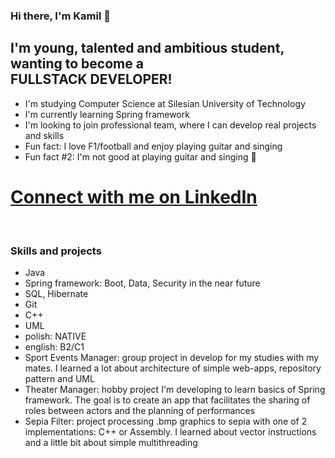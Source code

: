 ### Hi there, I'm Kamil 👋

## I'm young, talented and ambitious student, wanting to become a<br/>FULLSTACK DEVELOPER!
- I'm studying Computer Science at Silesian University of Technology
- I'm currently learning Spring framework
- I'm looking to join professional team, where I can develop real projects and skills
- Fun fact: I love F1/football and enjoy playing guitar and singing
- Fun fact #2: I'm not good at playing guitar and singing 🤣

# [Connect with me on LinkedIn](https://www.linkedin.com/in/k-musialowski)

<br/>

### Skills and projects

- Java
- Spring framework: Boot, Data, Security in the near future
- SQL, Hibernate
- Git
- C++
- UML
- polish: NATIVE
- english: B2/C1
- Sport Events Manager: group project in develop for my studies with my mates. I learned a lot about architecture of simple web-apps, repository pattern and UML
- Theater Manager: hobby project I'm developing to learn basics of Spring framework. The goal is to create an app that facilitates the sharing of roles between actors and the planning of performances
- Sepia Filter: project processing .bmp graphics to sepia with one of 2 implementations: C++ or Assembly. I learned about vector instructions and a little bit about simple multithreading
